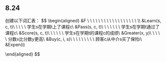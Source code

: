 ## 8.24
创建以下词汇表：
$$
\begin{aligned}
&F \ \ \ \ \ \ \ \ \ \ \ \  \ \ \ \ \ \ \\\ 
&Learn(s, c, t)\ \ \ \ \  学生s在学期t上了课程c\\
&Pass(s, c, t)\ \ \ \ \ \ \ 学生s在学期t通过了课程c\\
&Score(s, c, t)\ \ \ \ \ \ 学生s在学期t的课程c的成绩\\
&Greater(x, y)\ \ \ \ \ 分数x比分数y更高\\
&Buy(c, i, s)\ \ \ \ \ \ \ \ \ 顾客c从中介s买了保险i\\
&Expen(i)

\end{aligned}
$$